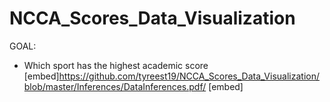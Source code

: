# NCCA_Scores_Data_Visualization
GOAL:
- Which sport has the highest academic score
[embed]https://github.com/tyreest19/NCCA_Scores_Data_Visualization/blob/master/Inferences/DataInferences.pdf/ [embed]
